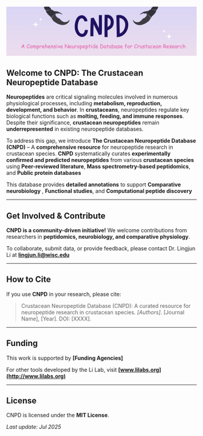 
![CNPD Logo](https://raw.githubusercontent.com/huongtran182/CrustNPDatabase2/main/Assets/Img/CNPD_Banner.png)

## Welcome to CNPD: The Crustacean Neuropeptide Database

**Neuropeptides** are critical signaling molecules involved in numerous physiological processes, including **metabolism, reproduction, development, and behavior**. In **crustaceans**, neuropeptides regulate key biological functions such as **molting, feeding, and immune responses**. Despite their significance, **crustacean neuropeptides** remain **underrepresented** in existing neuropeptide databases.

To address this gap, we introduce **The Crustacean Neuropeptide Database (CNPD)** – A **comprehensive resource** for neuropeptide research in crustacean species. **CNPD** systematically curates **experimentally confirmed and predicted neuropeptides** from various **crustacean species** using **Peer-reviewed literature**, **Mass spectrometry-based peptidomics**, and **Public protein databases**

This database provides **detailed annotations** to support **Comparative neurobiology** , **Functional studies**, and **Computational peptide discovery**

---

## Get Involved & Contribute 

**CNPD is a community-driven initiative!** We welcome contributions from researchers in **peptidomics, neurobiology, and comparative physiology**.

To collaborate, submit data, or provide feedback, please contact Dr. Lingjun Li at **[lingjun.li@wisc.edu](mailto:lingjun.li@wisc.edu)**  

---

## How to Cite

If you use **CNPD** in your research, please cite:

> Crustacean Neuropeptide Database (CNPD): A curated resource for neuropeptide research in crustacean species.
> *[Authors]*. [Journal Name], [Year]. DOI: [XXXX].

---

## Funding

This work is supported by **[Funding Agencies]**  

For other tools developed by the Li Lab, visit **[www.lilabs.org](http://www.lilabs.org)**  

---

## License
CNPD is licensed under the **MIT License**.  

*Last update: Jul 2025*
